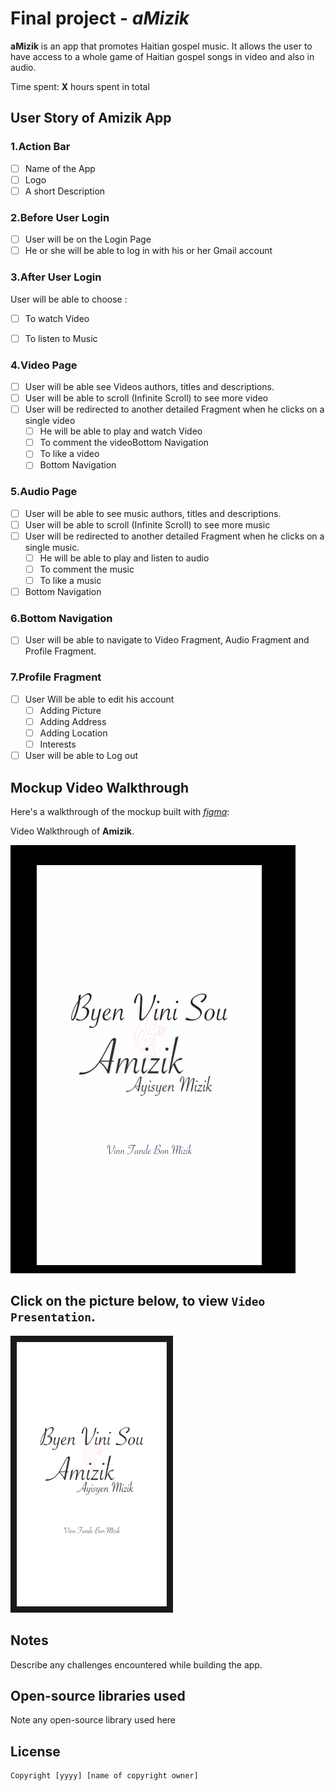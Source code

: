 # Final project - *aMizik*

**aMizik** is an app that promotes Haitian gospel music. It allows the user to have access to a whole game of Haitian gospel songs in video 
and also in audio.

Time spent: **X** hours spent in total

## User Story of Amizik App

### 1.Action Bar 
- [ ] Name of the App
- [ ] Logo
- [ ] A short Description

### 2.Before User Login 
- [ ] User will be on the Login Page
- [ ] He or she will be able to log in with his or her Gmail account

### 3.After User Login
User will be able to choose :
 - [ ] To watch Video
 - [ ] To listen to Music


### 4.Video Page 
- [ ] User will be able see Videos authors, titles and descriptions.
- [ ] User will be able to scroll (Infinite Scroll) to see more video
- [ ] User will be redirected to another detailed Fragment when he clicks on a single video
  - [ ] He will be able to play and watch Video
  - [ ] To comment the videoBottom Navigation     
  - [ ] To like a video
  - [ ] Bottom Navigation   
  
### 5.Audio Page
- [ ] User will be able to see music authors, titles and descriptions.
- [ ] User will be able to scroll (Infinite Scroll) to see more music
- [ ] User will be redirected to another detailed Fragment when he clicks on a single music.
  - [ ] He will be able to play and listen to audio
  - [ ] To comment the music
  - [ ] To like a music
- [ ] Bottom Navigation

### 6.Bottom Navigation
- [ ] User will be able to navigate to Video Fragment, Audio Fragment and Profile Fragment.

### 7.Profile Fragment
- [ ] User Will be able to edit his account
  - [ ] Adding Picture
  - [ ] Adding Address
  - [ ] Adding Location
  - [ ] Interests
- [ ] User will be able to Log out

## Mockup Video Walkthrough

Here's a walkthrough of the mockup built with [*figma*](https://www.figma.com/downloads/):

Video Walkthrough of **Amizik**.

![aMizik](amizik.gif)

## Click on the picture below, to view `Video Presentation`.

<a href="https://www.loom.com/share/f8986bbe59bd465989c3702ef2c325a6" target="_blank"><img src="./amizik.png" 
alt="aMizik" width="240" height="auto" border="10" /></a>


## Notes

Describe any challenges encountered while building the app.

## Open-source libraries used

Note any open-source library used here

## License

    Copyright [yyyy] [name of copyright owner]


